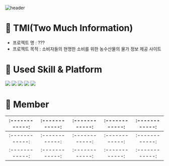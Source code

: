 ![header](https://capsule-render.vercel.app/api?type=waving&color=gradient&height=300&section=header&text=Team%20TMI&fontSize=90)
# 🎨 TMI(Two Much Information)
* 프로젝트 명
: ???  
* 프로젝트 목적
: 소비자들의 현명한 소비를 위한 농수산물의 물가 정보 제공 사이트   

# 🤹 Used Skill & Platform
<img src="https://img.shields.io/badge/HTML5-E34F26?style=for-the-badge&logo=HTML5&logoColor=black"> <img src="https://img.shields.io/badge/CSS3-1572B6?style=for-the-badge&logo=CSS3&logoColor=black"> <img src="https://img.shields.io/badge/JavaScript-F7DF1E?style=for-the-badge&logo=JavaScript&logoColor=black"> <img src="https://img.shields.io/badge/Visual Studio Code-007ACC?style=for-the-badge&logo=Visual Studio Code&logoColor=black"> <img src="https://img.shields.io/badge/GitHub-181717?style=for-the-badge&logo=GitHub&logoColor=black">   

# 💑 Member
| :------------: | :------------: | :------------: | :------------: | :------------: |
| :------------: | :------------: | :------------: | :------------: | :------------: |
| :------------: | :------------: | :------------: | :------------: | :------------: |
| :------------: | :------------: | :------------: | :------------: | :------------: |
